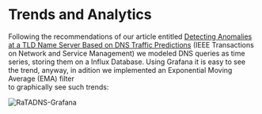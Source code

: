 # Trends and Analytics

Following the recommendations of our article entitled 
[Detecting Anomalies at a TLD Name Server Based on DNS Traffic Predictions](https://ieeexplore.ieee.org/document/9320589)
(IEEE Transactions on Network and Service Management) we modeled DNS queries as time series, storing them on a Influx Database.
Using Grafana it is easy to see the trend, anyway, in adition we implemented an Exponential Moving Average (EMA) filter  
to graphically see such trends:

![RaTADNS-Grafana]({{site.baseurl}}/images/ratagrafana.png)
